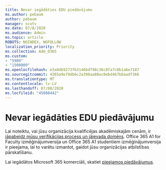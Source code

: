 ```yaml
---
title: Nevar iegādāties EDU piedāvājumu
ms.author: pebaum
author: pebaum
manager: scotv
ms.date: 07/8/2020
ms.audience: Admin
ms.topic: article
ROBOTS: NOINDEX, NOFOLLOW
localization_priority: Priority
ms.collection: Adm_O365
ms.custom:
- "5989"
- "1500009"
ms.openlocfilehash: e3a8db9273fb3146bd798c36c0fa7c0b1a6e7187
ms.sourcegitcommit: 4265a9e79db6c2a396aa80ec0ebd467bbaadf366
ms.translationtype: MT
ms.contentlocale: lv-LV
ms.lasthandoff: 07/08/2020
ms.locfileid: "45088442"
---
```

# <a name="unable-to-purchase-edu-offer"></a>Nevar iegādāties EDU piedāvājumu

Lai noteiktu, vai jūsu organizācija kvalificējas akadēmiskajām cenām, ir [jāpabeidz mūsu verifikācijas process un jāievada domēns](https://portal.office.com/Adminportal/Home#/Domains/SOWizard). Office 365 A1 for Faculty izmēģinājumversija un Office 365 A1 studentiem izmēģinājumversija ir pieejama, lai to varētu izmantot, gaidot jūsu organizācijas atbilstības pārskatīšanu.

Lai iegādātos Microsoft 365 komerciāli, skatiet [pieejamos piedāvājumus](https://go.microsoft.com/fwlink/p/?linkid=868433).
